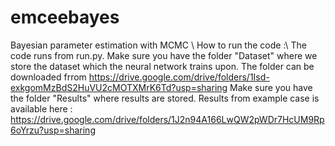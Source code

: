 # emceebayes
Bayesian parameter estimation with MCMC \\
How to run the code :\\
The code runs from run.py. 
Make sure you have the folder "Dataset" where we store the dataset which the neural network trains upon. The folder can be downloaded frrom https://drive.google.com/drive/folders/1Isd-exkgomMzBdS2HuVU2cMOTXMrK6Td?usp=sharing
Make sure you have the folder "Results" where results are stored. Results from example case is available here : https://drive.google.com/drive/folders/1J2n94A166LwQW2pWDr7HcUM9Rp6oYrzu?usp=sharing

